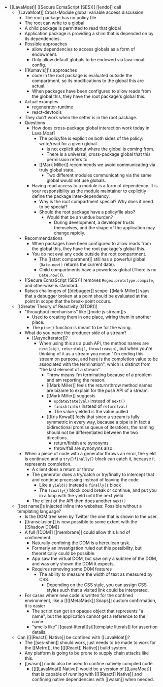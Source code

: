 - [[LavaMoat]] [[Secure EcmaScript (SES)]] [[endo]] call
    - [[LavaMoat]] Cross-Module global variable access discussion
        - The root package has no policy file
        - The root can write to a global
        - A child package is permitted to read that global
        - Application package is providing a shim that is depended on by its dependencies.
        - Possible approaches
            - allow dependencies to access globals as a form of endowment.
            - Only allow default globals to be endowed via lava-moat config.
        - [[Kumavis]]'s approaches
            - code in the root package is evaluated outside the compartment, so its modifications to the global this are actual.
            - When packages have been configured to allow reads from the global this, they have the root package's global this.
        - Actual examples
            - regenerator-runtime
            - react-devtools
        - They don't work when the setter is in the root package.
        - Questions
            - How does cross-package global interaction work today in Lava Moat?
                - The policyfile is explicit on both sides of the policy: write/read for a given global.
                    - Is not explicit about where the global is coming from.
                    - There is a universal, cross-package global that this permission refers to.
                - [[Mark Miller]] recommends we avoid communicating via truly global state.
                    - Two different modules communicating via the same global would not use globals.
            - Having read access to a module is a form of dependency. It is your responsibility as the module maintainer to explicitly define the package inter-dependency.
                - Why is the root compartment special? Why does it need to be special?
                - Should the root package have a policyfile also?
                    - Would that be an undue burden?
                        - During development, a developer trusts themselves, and the shape of the application may change rapidly.
        - Recommendations
            - When packages have been configured to allow reads from the global this, they have the root package's global this.
            - You do not eval any code outside the root compartment.
                - The [[start compartment]] still has a powerful global (`Date.now()` returns the current date).
                - Child compartments have a powerless global (There is no `Date.now()`).
        - [[Secure EcmaScript (SES)]] removes `Regex.prototype.compile`, and otherwise is standard.
        - Raises challenges of [[debugger]] scope. [[Mark Miller]] says that a debugger broken at a point should be evaluated at the point in scope that the break-point occurs.
    - [[Greater Theory of Reactivity (GTOR)]]
        - "throughput mechanisms" like [[node.js stream]]s
            - Used to creating them in one place, wiring them in another place.
            - The `pipe()` function is meant to be for the wiring.
        - What do you name the producer side of a stream?
            - [[AsyncIterator]]?
                - When using this as a push API, the method names are `next(obj)`, `return(obj)`, `throw(reason)`, but when you're thinking of it as a stream you mean "I'm ending this stream on purpose, and here is the completion value to be associated with the termination", which is distinct from "the last element of a stream"
                    - Throw means I'm terminating because of a problem and am reporting the reason.
                    - [[Mark Miller]] feels the return/throw method names are bizarre to explain for the push API of a stream.
                    - [[Mark Miller]] suggests
                        - `updateState(val)` instead of `next()`
                        - `finish(info)` instead of `return(val)`
                        - The value yielded is the value pulled
                    - [[Kris Kowal]] feels that since a stream is fully symmetric in every way, because a pipe is in fact a bidirectional promise queue of iterations, the naming should not be differentiated between the two directions.
                        - return/finish are synonyms
                        - throw/fail are synonyms also
        - When a piece of code with a generator throws an error, the yield is continued and a `try{}finally{}` block can catch it, because it represents completion.
            - A client does a return or throw
            - The generator does a try/catch or try/finally to intercept that and continue processing instead of leaving the code.
                - Like a `yield()` instead a `finally{}` block
                - The `finally{}` block could break or continue, and put you in a loop with the yield until the next yield.
            - The client of the API then does another `next()`
    - [[pet name]]s injected inline into websites: Possible without a templating language?
        - Is the DOM tree seen by Twitter the one that is shown to the user.
        - [[transclusion]] is now possible to some extent with the [[Shadow DOM]]
        - A full [[DOM]] [[membrane]] could allow this kind of confinement.
            - Naturally confining the DOM is a herculean task.
            - Formerly an investigation ruled out this possibility, but theoretically could be possible.
            - App saw the virtual DOM, but saw only a subtree of the DOM, and was only shown the DOM it expects.
            - Requires removing some DOM features
                - The ability to measure the width of text as measured by CSS.
                    - Depending on the CSS style, you can assign CSS styles such that a visited link could be interpreted.
        - For cases where new code is written for the confined environment, like a [[[[MetaMask]] Snaps]] custom confirmation, it is easier
            - The script can get an opaque object that represents "a name", but the application cannot get a reference to the name.
            - "smells like" [[quasi-literal]]s/[[template literals]] for assertion details.
    - Can [[[[React]] Native]] be confined with [[LavaMoat]]?
        - The [[ses-shim]] should work, just needs to be made to work for the [[Metro]], the [[[[React]] Native]] build system.
        - Any platform is going to be prone to supply chain attacks like this.
        - [[wasm]] could also be used to confine natively compiled code.
            - [[[[LavaMoat]] Native]] would be a version of [[LavaMoat]] that is capable of running with [[[[React]] Native]] and confining native dependencies with [[wasm]] when needed.
